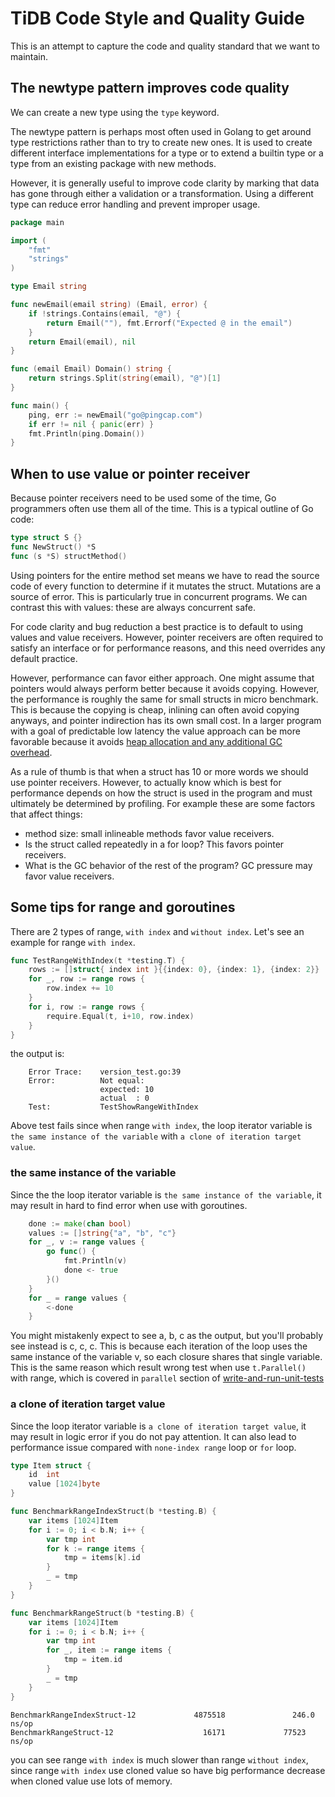 # TiDB Code Style and Quality Guide

This is an attempt to capture the code and quality standard that we want to maintain.

## The newtype pattern improves code quality

We can create a new type using the `type` keyword.

The newtype pattern is perhaps most often used in Golang to get around type restrictions rather than to try to create new ones. It is used to create different interface implementations for a type or to extend a builtin type or a type from an existing package with new methods.

However, it is generally useful to improve code clarity by marking that data has gone through either a validation or a transformation. Using a different type can reduce error handling and prevent improper usage.

```go
package main

import (
    "fmt"
    "strings"
)

type Email string

func newEmail(email string) (Email, error) {
    if !strings.Contains(email, "@") {
        return Email(""), fmt.Errorf("Expected @ in the email")
    }
    return Email(email), nil
}

func (email Email) Domain() string {
    return strings.Split(string(email), "@")[1]
}

func main() {
    ping, err := newEmail("go@pingcap.com")
    if err != nil { panic(err) }
    fmt.Println(ping.Domain())
}
```

## When to use value or pointer receiver

Because pointer receivers need to be used some of the time, Go programmers often use them all of the time.
This is a typical outline of Go code:

``` go
type struct S {}
func NewStruct() *S
func (s *S) structMethod()
```

Using pointers for the entire method set means we have to read the source code of every function to determine if it mutates the struct. Mutations are a source of error. This is particularly true in concurrent programs. We can contrast this with values: these are always concurrent safe.

For code clarity and bug reduction a best practice is to default to using values and value receivers.
However, pointer receivers are often required to satisfy an interface or for performance reasons, and this need overrides any default practice.

However, performance can favor either approach. One might assume that pointers would always perform better because it avoids copying. However, the performance is roughly the same for small structs in micro benchmark. This is because the copying is cheap, inlining can often avoid copying anyways, and pointer indirection has its own small cost. In a larger program with a goal of predictable low latency the value approach can be more favorable because it avoids [heap allocation and any additional GC overhead](https://segment.com/blog/allocation-efficiency-in-high-performance-go-services/).

As a rule of thumb is that when a struct has 10 or more words we should use pointer receivers. However, to actually know which is best for performance depends on how the struct is used in the program and must ultimately be determined by profiling. For example these are some factors that affect things:

* method size: small inlineable methods favor value receivers.
* Is the struct called repeatedly in a for loop? This favors pointer receivers.
* What is the GC behavior of the rest of the program? GC pressure may favor value receivers.

## Some tips for range and goroutines

There are 2 types of range, `with index` and `without index`. Let's see an example for range `with index`.

```go
func TestRangeWithIndex(t *testing.T) {
	rows := []struct{ index int }{{index: 0}, {index: 1}, {index: 2}}
	for _, row := range rows {
		row.index += 10
	}
	for i, row := range rows {
		require.Equal(t, i+10, row.index)
	}
}
```

the output is:

```shell
    Error Trace:	version_test.go:39
    Error:      	Not equal: 
                    expected: 10
                    actual  : 0
    Test:       	TestShowRangeWithIndex
```

Above test fails since when range `with index`, the loop iterator variable is `the same instance of the variable` with `a clone of iteration target value`.

### the same instance of the variable

Since the the loop iterator variable is `the same instance of the variable`, it may result in hard to find error when use with goroutines.

```go
	done := make(chan bool)
	values := []string{"a", "b", "c"}
	for _, v := range values {
		go func() {
			fmt.Println(v)
			done <- true
		}()
	}
	for _ = range values {
		<-done
	}
```

You might mistakenly expect to see a, b, c as the output, but you'll probably see instead is c, c, c. 
This is because each iteration of the loop uses the same instance of the variable v, so each closure shares that single variable.
This is the same reason which result wrong test when use `t.Parallel()` with range, which is covered in `parallel` section of [write-and-run-unit-tests](../get-started/write-and-run-unit-tests.md)

### a clone of iteration target value

Since the loop iterator variable is `a clone of iteration target value`, it may result in logic error if you do not pay attention. It can also lead to performance issue compared with `none-index range` loop or `for` loop.

```go
type Item struct {
	id  int
	value [1024]byte
}

func BenchmarkRangeIndexStruct(b *testing.B) {
	var items [1024]Item
	for i := 0; i < b.N; i++ {
		var tmp int
		for k := range items {
			tmp = items[k].id
		}
		_ = tmp
	}
}

func BenchmarkRangeStruct(b *testing.B) {
	var items [1024]Item
	for i := 0; i < b.N; i++ {
		var tmp int
		for _, item := range items {
			tmp = item.id
		}
		_ = tmp
	}
}
```

```shell
BenchmarkRangeIndexStruct-12             4875518               246.0 ns/op
BenchmarkRangeStruct-12                    16171             77523 ns/op
```

you can see range `with index` is much slower than range `without index`, since range `with index` use cloned value so have big performance decrease when cloned value use lots of memory.
